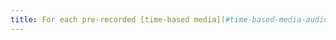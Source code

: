 ```yaml
---
title: For each pre-recorded [time-based media](#time-based-media-audio-video-and-synchronised) with a synchronised [transcript](#transcript-time-based-media) or [audio description](#synchronised-audio-description-time-based-media), are these relevant (excluding special cases)?
---
```


